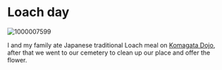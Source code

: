 # Loach day

![1000007599](https://github.com/user-attachments/assets/5fe70003-bf94-4f88-bb61-253b78971f25)

I and my family ate Japanese traditional Loach meal on [Komagata Dojo](https://maps.app.goo.gl/zYbw2q6ARNcnrvF9A), after that we went to our cemetery to clean up our place and offer the flower.
